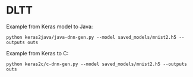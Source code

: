 # DLTT

Example from Keras model to Java: 
```
python keras2java/java-dnn-gen.py --model saved_models/mnist2.h5 --outputs outs
```

Example from Keras to C: 
```
python keras2c/c-dnn-gen.py --model saved_models/mnist2.h5 --outputs outs
```
